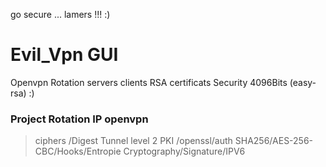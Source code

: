 go secure  ... lamers !!!  :)
# Evil_Vpn GUI
Openvpn Rotation servers clients  RSA certificats Security 4096Bits (easy-rsa) :) 
### Project Rotation IP openvpn 
> ciphers /Digest 
> Tunnel level 2 
> PKI /openssl/auth SHA256/AES-256-CBC/Hooks/Entropie Cryptography/Signature/IPV6
